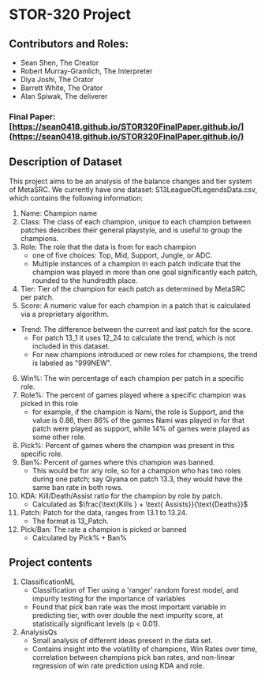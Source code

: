 # STOR-320 Project

## Contributors and Roles:
- Sean Shen, The Creator
- Robert Murray-Gramlich, The Interpreter
- Diya Joshi, The Orator
- Barrett White, The Orator
- Alan Spiwak, The deliverer
 
### Final Paper: [https://sean0418.github.io/STOR320FinalPaper.github.io/](https://sean0418.github.io/STOR320FinalPaper.github.io/)

## Description of Dataset
This project aims to be an analysis of the balance changes and tier system of MetaSRC. We currently have one dataset: S13LeagueOfLegendsData.csv, which contains the following information:
1. Name: Champion name
2. Class: The class of each champion, unique to each champion between patches describes their general playstyle, and is useful to group the champions.
3. Role: The role that the data is from for each champion
    - one of five choices: Top, Mid, Support, Jungle, or ADC. 
    - Multiple instances of a champion in each patch indicate that the champion was played in more than one goal significantly each patch, rounded to the hundredth place.
4. Tier: Tier of the champion for each patch as determined by MetaSRC per patch. 
5. Score: A numeric value for each champion in a patch that is calculated via a proprietary algorithm.
- Trend: The difference between the current and last patch for the score.
    - For patch 13_1 it uses 12_24 to calculate the trend, which is not included in this dataset.
    - For new champions introduced or new roles for champions, the trend is labeled as "999NEW".
6. Win%: The win percentage of each champion per patch in a specific role.
7. Role%: The percent of games played where a specific champion was picked in this role
    - for example, if the champion is Nami, the role is Support, and the value is 0.86, then 86% of the games Nami was played in for that patch were played as support, while 14% of games were played as some other role.
8.  Pick%: Percent of games where the champion was present in this specific role.
9. Ban%: Percent of games where this champion was banned.
    - This would be for any role, so for a champion who has two roles during one patch; say Qiyana on patch 13.3, they would have the same ban rate in both rows.
10. KDA: Kill/Death/Assist ratio for the champion by role by patch.
    - Calculated as $\frac{\text{Kills } + \text{ Assists}}{\text{Deaths}}$
11. Patch: Patch for the data, ranges from 13.1 to 13.24.
    - The format is 13_Patch.
12. Pick/Ban: The rate a champion is picked or banned
    - Calculated by $\text{Pick\%} + \text{Ban\%}$

## Project contents
1. ClassificationML
    - Classification of Tier using a 'ranger' random forest model, and impurity testing for the importance of variables
    - Found that pick ban rate was the most important variable in predicting tier, with over double the next impurity score, at statistically significant levels (p < 0.01).
2. AnalysisQs
    - Small analysis of different ideas present in the data set.
    - Contains insight into the volatility of champions, Win Rates over time, correlation between champions pick ban rates, and non-linear regression of win rate prediction using KDA and role.
